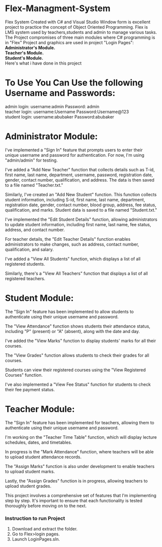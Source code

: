 # Flex-Managment-System
Flex System Created with C#  and Visual Studio  Window form  is excellent project to practice the concept of Object Oriented Programming. Flex is LMS system used by teachers,students and admin to manage various tasks. 
The Project compromises of  three main modules where C# programming is in "Flex" Project and graphics are used in project "Login Pages":  
**Administrator's Module.  
Teacher's Module.  
Student's Module.**  
Here's what i have done in this project 
# To Use You Can Use the following Username and Passwords:
admin login:   username:admin     Password: admin  
teacher login: username:Username  Password:Username@123  
student login: username:abubaker  Password:abubaker  
# **Administrator Module:**

I've implemented a "Sign In" feature that prompts users to enter their unique username and password for authentication. For now, I'm using "admin/admin" for testing.

I've added a "Add New Teacher" function that collects details such as T-id, first name, last name, department, username, password, registration date, gender, contact number, qualification, and address. The data is then saved to a file named "Teacher.txt."

Similarly, I've created an "Add New Student" function. This function collects student information, including S-id, first name, last name, department, registration date, gender, contact number, blood group, address, fee status, qualification, and marks. Student data is saved to a file named "Student.txt."

I've implemented the "Edit Student Details" function, allowing administrators to update student information, including first name, last name, fee status, address, and contact number.

For teacher details, the "Edit Teacher Details" function enables administrators to make changes, such as address, contact number, qualification, and salary.

I've added a "View All Students" function, which displays a list of all registered students.

Similarly, there's a "View All Teachers" function that displays a list of all registered teachers.

# **Student Module:**

The "Sign In" feature has been implemented to allow students to authenticate using their unique username and password.

The "View Attendance" function shows students their attendance status, including "P" (present) or "A" (absent), along with the date and day.

I've added the "View Marks" function to display students' marks for all their courses.

The "View Grades" function allows students to check their grades for all courses.

Students can view their registered courses using the "View Registered Courses" function.

I've also implemented a "View Fee Status" function for students to check their fee payment status.

# **Teacher Module:**

The "Sign In" feature has been implemented for teachers, allowing them to authenticate using their unique username and password.

I'm working on the "Teacher Time Table" function, which will display lecture schedules, dates, and timetables.

In progress is the "Mark Attendance" function, where teachers will be able to upload student attendance records.

The "Assign Marks" function is also under development to enable teachers to upload student marks.

Lastly, the "Assign Grades" function is in progress, allowing teachers to upload student grades.

This project involves a comprehensive set of features that I'm implementing step by step. It's important to ensure that each functionality is tested thoroughly before moving on to the next.

### **Instruction to run Project**
1. Download and extract the folder.
2. Go to Flex>login pages.
3. Launch LoginPages.sln.
